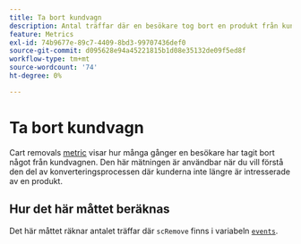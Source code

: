 ```yaml
---
title: Ta bort kundvagn
description: Antal träffar där en besökare tog bort en produkt från kundvagnen.
feature: Metrics
exl-id: 74b9677e-89c7-4409-8bd3-99707436def0
source-git-commit: d095628e94a45221815b1d08e35132de09f5ed8f
workflow-type: tm+mt
source-wordcount: '74'
ht-degree: 0%

---
```


# Ta bort kundvagn

Cart removals [metric](overview.md) visar hur många gånger en besökare har tagit bort något från kundvagnen. Den här mätningen är användbar när du vill förstå den del av konverteringsprocessen där kunderna inte längre är intresserade av en produkt.

## Hur det här måttet beräknas

Det här måttet räknar antalet träffar där `scRemove` finns i variabeln [`events`](/help/implement/vars/page-vars/events/events-overview.md).
